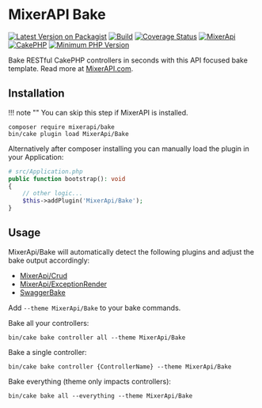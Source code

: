 # MixerAPI Bake

[![Latest Version on Packagist](https://img.shields.io/packagist/v/mixerapi/bake.svg?style=flat-square)](https://packagist.org/packages/mixerapi/bake)
[![Build](https://github.com/mixerapi/mixerapi-dev/workflows/Build/badge.svg?branch=master)](https://github.com/mixerapi/mixerapi-dev/actions?query=workflow%3ABuild)
[![Coverage Status](https://coveralls.io/repos/github/mixerapi/mixerapi-dev/badge.svg?branch=master)](https://coveralls.io/github/mixerapi/mixerapi-dev?branch=master)
[![MixerApi](https://mixerapi.com/assets/img/mixer-api-red.svg)](http://mixerapi.com)
[![CakePHP](https://img.shields.io/badge/cakephp-^4.2-red?logo=cakephp)](https://book.cakephp.org/4/en/index.html)
[![Minimum PHP Version](https://img.shields.io/badge/php-%3E%3D%208.0-8892BF.svg?logo=php)](https://php.net/)

Bake RESTful CakePHP controllers in seconds with this API focused bake template. Read more at
[MixerAPI.com](https://mixerapi.com).

## Installation

!!! note ""
    You can skip this step if MixerAPI is installed.

```console
composer require mixerapi/bake
bin/cake plugin load MixerApi/Bake
```

Alternatively after composer installing you can manually load the plugin in your Application:

```php
# src/Application.php
public function bootstrap(): void
{
    // other logic...
    $this->addPlugin('MixerApi/Bake');
}
```

## Usage

MixerApi/Bake will automatically detect the following plugins and adjust the bake output accordingly:

- [MixerApi/Crud](https://github.com/mixerapi/crud)
- [MixerApi/ExceptionRender](https://github.com/mixerapi/exception-render)
- [SwaggerBake](https://github.com/cnizzardini/cakephp-swagger-bake)

Add `--theme MixerApi/Bake` to your bake commands.

Bake all your controllers:

```console
bin/cake bake controller all --theme MixerApi/Bake
```

Bake a single controller:

```console
bin/cake bake controller {ControllerName} --theme MixerApi/Bake
```

Bake everything (theme only impacts controllers):

```console
bin/cake bake all --everything --theme MixerApi/Bake
```

